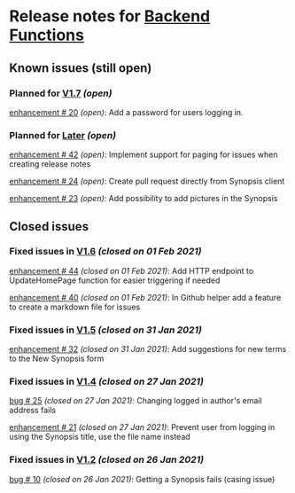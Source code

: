 # Release notes for [Backend Functions](https://github.com/lbugnion/ms-glossary-app/projects/2)

## Known issues (still open)

### Planned for [V1.7](https://github.com/lbugnion/ms-glossary-app/milestone/12) *(open)*

[enhancement # 20](https://github.com/lbugnion/ms-glossary-app/issues/20) *(open)*: Add a password for users logging in.

### Planned for [Later](https://github.com/lbugnion/ms-glossary-app/milestone/8) *(open)*

[enhancement # 42](https://github.com/lbugnion/ms-glossary-app/issues/42) *(open)*: Implement support for paging for issues when creating release notes

[enhancement # 24](https://github.com/lbugnion/ms-glossary-app/issues/24) *(open)*: Create pull request directly from Synopsis client

[enhancement # 23](https://github.com/lbugnion/ms-glossary-app/issues/23) *(open)*: Add possibility to add pictures in the Synopsis

## Closed issues

### Fixed issues in [V1.6](https://github.com/lbugnion/ms-glossary-app/milestone/11) *(closed on 01 Feb 2021)*

[enhancement # 44](https://github.com/lbugnion/ms-glossary-app/issues/44) *(closed on 01 Feb 2021)*: Add HTTP endpoint to UpdateHomePage function for easier triggering if needed

[enhancement # 40](https://github.com/lbugnion/ms-glossary-app/issues/40) *(closed on 01 Feb 2021)*: In Github helper add a feature to create a markdown file for issues 

### Fixed issues in [V1.5](https://github.com/lbugnion/ms-glossary-app/milestone/7) *(closed on 31 Jan 2021)*

[enhancement # 32](https://github.com/lbugnion/ms-glossary-app/issues/32) *(closed on 31 Jan 2021)*: Add suggestions for new terms to the New Synopsis form

### Fixed issues in [V1.4](https://github.com/lbugnion/ms-glossary-app/milestone/6) *(closed on 27 Jan 2021)*

[bug # 25](https://github.com/lbugnion/ms-glossary-app/issues/25) *(closed on 27 Jan 2021)*: Changing logged in author's email address fails

[enhancement # 21](https://github.com/lbugnion/ms-glossary-app/issues/21) *(closed on 27 Jan 2021)*: Prevent user from logging in using the Synopsis title, use the file name instead

### Fixed issues in [V1.2](https://github.com/lbugnion/ms-glossary-app/milestone/4) *(closed on 26 Jan 2021)*

[bug # 10](https://github.com/lbugnion/ms-glossary-app/issues/10) *(closed on 26 Jan 2021)*: Getting a Synopsis fails (casing issue)

